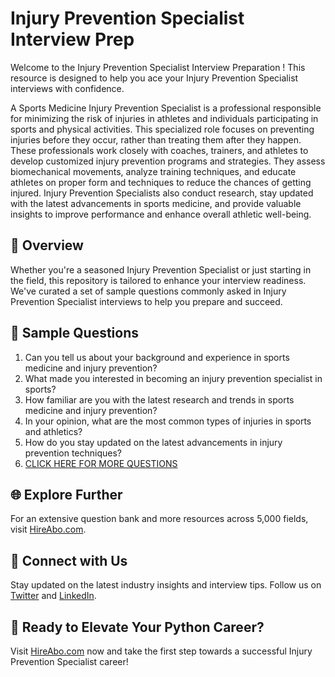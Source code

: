 # Injury Prevention Specialist Interview Prep

Welcome to the Injury Prevention Specialist Interview Preparation ! This resource is designed to help you ace your Injury Prevention Specialist interviews with confidence.

A Sports Medicine Injury Prevention Specialist is a professional responsible for minimizing the risk of injuries in athletes and individuals participating in sports and physical activities. This specialized role focuses on preventing injuries before they occur, rather than treating them after they happen. These professionals work closely with coaches, trainers, and athletes to develop customized injury prevention programs and strategies. They assess biomechanical movements, analyze training techniques, and educate athletes on proper form and techniques to reduce the chances of getting injured. Injury Prevention Specialists also conduct research, stay updated with the latest advancements in sports medicine, and provide valuable insights to improve performance and enhance overall athletic well-being.

## 🚀 Overview

Whether you're a seasoned Injury Prevention Specialist or just starting in the field, this repository is tailored to enhance your interview readiness. We've curated a set of sample questions commonly asked in Injury Prevention Specialist interviews to help you prepare and succeed.

## 📝 Sample Questions

1. Can you tell us about your background and experience in sports medicine and injury prevention?
2. What made you interested in becoming an injury prevention specialist in sports?
3. How familiar are you with the latest research and trends in sports medicine and injury prevention?
4. In your opinion, what are the most common types of injuries in sports and athletics?
5. How do you stay updated on the latest advancements in injury prevention techniques?
6. [CLICK HERE FOR MORE QUESTIONS](https://hireabo.com/job/15_1_19/Injury%20Prevention%20Specialist)

## 🌐 Explore Further

For an extensive question bank and more resources across 5,000 fields, visit [HireAbo.com](https://www.hireabo.com).

## 📱 Connect with Us

Stay updated on the latest industry insights and interview tips. Follow us on [Twitter](https://twitter.com/hireabo) and [LinkedIn](https://www.linkedin.com/in/hire-abo-3609972a8/).

## 🚀 Ready to Elevate Your Python Career?

Visit [HireAbo.com](https://www.hireabo.com) now and take the first step towards a successful Injury Prevention Specialist career!